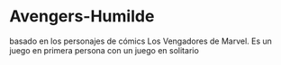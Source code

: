 # Avengers-Humilde
 basado en los personajes de cómics Los Vengadores de Marvel. Es un juego en primera persona con un juego en solitario
